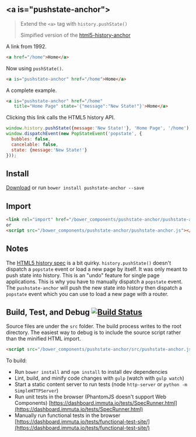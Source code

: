 ## &lt;a is="pushstate-anchor"&gt;
> Extend the `<a>` tag with `history.pushState()`
>
> Simpified version of the [html5-history-anchor](https://github.com/erikringsmuth/html5-history-anchor)

A link from 1992.
```html
<a href="/home">Home</a>
```

Now using `pushState()`.
```html
<a is="pushstate-anchor" href="/home">Home</a>
```

A complete example.
```html
<a is="pushstate-anchor" href="/home"
   title="Home Page" state='{"message":"New State!"}'>Home</a>
```

Clicking this link calls the HTML5 history API.
```js
window.history.pushState({message:'New State!'}, 'Home Page', '/home');
window.dispatchEvent(new PopStateEvent('popstate', {
  bubbles: false,
  cancelable: false,
  state: {message:'New State!'}
}));
```

## Install
[Download](https://github.com/erikringsmuth/pushstate-anchor/archive/master.zip) or run `bower install pushstate-anchor --save`

## Import
```html
<link rel="import" href="/bower_components/pushstate-anchor/pushstate-anchor.html">
or
<script src="/bower_components/pushstate-anchor/pushstate-anchor.js"></script>
```

## Notes
The [HTML5 history spec](http://www.w3.org/html/wg/drafts/html/master/browsers.html#the-history-interface) is a bit quirky. `history.pushState()` doesn't dispatch a `popstate` event or load a new page by itself. It was only meant to push state into history. This is an "undo" feature for single page applications. This is why you have to manually dispatch a `popstate` event. The `pushstate-anchor` will push the new state into history then dispatch a `popstate` event which you can use to load a new page with a router.

## Build, Test, and Debug [![Build Status](https://travis-ci.org/erikringsmuth/pushstate-anchor.png?branch=master)](https://travis-ci.org/erikringsmuth/pushstate-anchor)
Source files are under the `src` folder. The build process writes to the root directory. The easiest way to debug is to include the source script rather than the minified HTML import.
```html
<script src="/bower_components/pushstate-anchor/src/pushstate-anchor.js"></script>
```

To build:
- Run `bower install` and `npm install` to install dev dependencies
- Lint, build, and minify code changes with `gulp` (watch with `gulp watch`)
- Start a static content server to run tests (node `http-server` or `python -m SimpleHTTPServer`)
- Run unit tests in the browser (PhantomJS doesn't support Web Components) [https://dashboard.immuta.io/tests/SpecRunner.html](https://dashboard.immuta.io/tests/SpecRunner.html)
- Manually run functional tests in the browser [https://dashboard.immuta.io/tests/functional-test-site/](https://dashboard.immuta.io/tests/functional-test-site/)
